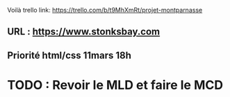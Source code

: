 Voilà
trello link: https://trello.com/b/t9MhXmRt/projet-montparnasse

## URL : https://www.stonksbay.com
## Priorité html/css 11mars 18h
# TODO : Revoir le MLD et faire le MCD
